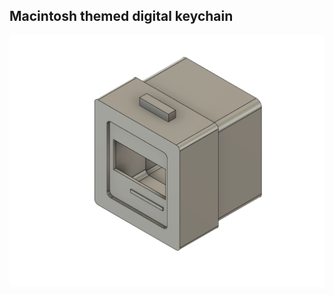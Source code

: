 ## Macintosh themed digital keychain

![CAD](https://github.com/keytosh/.github/blob/main/profile/yuh.png)
<!--
